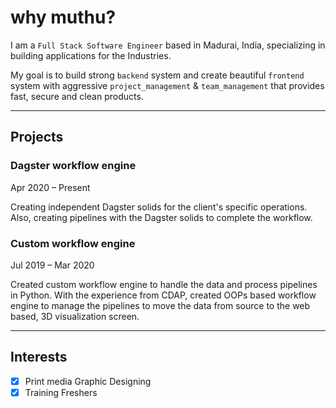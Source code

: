 # why muthu?
I am a `Full Stack Software Engineer` based in Madurai, India, specializing in building applications for the Industries.

My goal is to build strong `backend` system and create beautiful `frontend` system with aggressive `project_management` & `team_management` that provides fast, secure and clean products.

---

## Projects

### Dagster workflow engine
Apr 2020 – Present

Creating independent Dagster solids for the client's specific operations. Also, creating pipelines with the Dagster solids to complete the workflow.

### Custom workflow engine
Jul 2019 – Mar 2020

Created custom workflow engine to handle the data and process pipelines in Python.
With the experience from CDAP, created OOPs based workflow engine to manage the pipelines to move the data from source to the web based, 3D visualization screen.

---

## Interests
- [x] Print media Graphic Designing
- [x] Training Freshers
